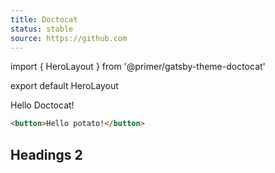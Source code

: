 ```yaml
---
title: Doctocat
status: stable
source: https://github.com
---
```


import { HeroLayout } from '@primer/gatsby-theme-doctocat'

export default HeroLayout

Hello Doctocat!

```html live
<button>Hello potato!</button>
```

## Headings 2
